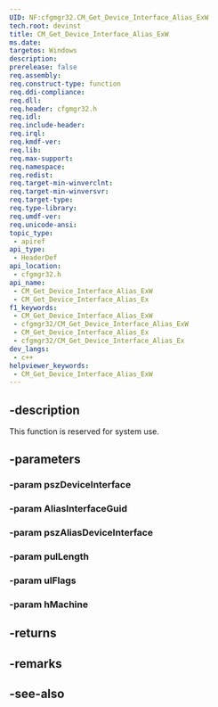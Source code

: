 ```yaml
---
UID: NF:cfgmgr32.CM_Get_Device_Interface_Alias_ExW
tech.root: devinst
title: CM_Get_Device_Interface_Alias_ExW
ms.date: 
targetos: Windows
description: 
prerelease: false
req.assembly: 
req.construct-type: function
req.ddi-compliance: 
req.dll: 
req.header: cfgmgr32.h
req.idl: 
req.include-header: 
req.irql: 
req.kmdf-ver: 
req.lib: 
req.max-support: 
req.namespace: 
req.redist: 
req.target-min-winverclnt: 
req.target-min-winversvr: 
req.target-type: 
req.type-library: 
req.umdf-ver: 
req.unicode-ansi: 
topic_type:
 - apiref
api_type:
 - HeaderDef
api_location:
 - cfgmgr32.h
api_name:
 - CM_Get_Device_Interface_Alias_ExW
 - CM_Get_Device_Interface_Alias_Ex
f1_keywords:
 - CM_Get_Device_Interface_Alias_ExW
 - cfgmgr32/CM_Get_Device_Interface_Alias_ExW
 - CM_Get_Device_Interface_Alias_Ex
 - cfgmgr32/CM_Get_Device_Interface_Alias_Ex
dev_langs:
 - c++
helpviewer_keywords:
 - CM_Get_Device_Interface_Alias_ExW
---
```


## -description

This function is reserved for system use.

## -parameters

### -param pszDeviceInterface

### -param AliasInterfaceGuid

### -param pszAliasDeviceInterface

### -param pulLength

### -param ulFlags

### -param hMachine

## -returns

## -remarks

## -see-also

